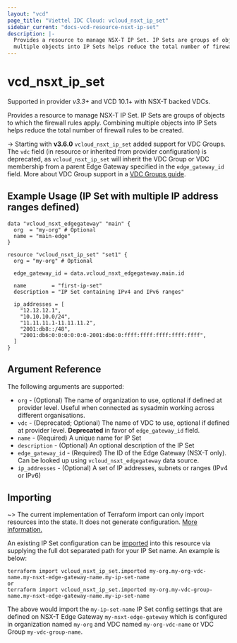 ```yaml
---
layout: "vcd"
page_title: "Viettel IDC Cloud: vcloud_nsxt_ip_set"
sidebar_current: "docs-vcd-resource-nsxt-ip-set"
description: |-
  Provides a resource to manage NSX-T IP Set. IP Sets are groups of objects to which the firewall rules apply. Combining
  multiple objects into IP Sets helps reduce the total number of firewall rules to be created.
---
```


# vcd\_nsxt\_ip\_set

Supported in provider *v3.3+* and VCD 10.1+ with NSX-T backed VDCs.

Provides a resource to manage NSX-T IP Set. IP Sets are groups of objects to which the firewall rules apply. Combining 
multiple objects into IP Sets helps reduce the total number of firewall rules to be created.

-> Starting with **v3.6.0** `vcloud_nsxt_ip_set` added support for VDC Groups.
The `vdc` field (in resource or inherited from provider configuration) is deprecated, as `vcloud_nsxt_ip_set` will
inherit the VDC Group or VDC membership from a parent Edge Gateway specified in the `edge_gateway_id` field.
More about VDC Group support in a [VDC Groups guide](/providers/terraform-viettelidc/vcloud/latest/docs/guides/vdc_groups).

## Example Usage (IP Set with multiple IP address ranges defined)

```hcl
data "vcloud_nsxt_edgegateway" "main" {
  org  = "my-org" # Optional
  name = "main-edge"
}

resource "vcloud_nsxt_ip_set" "set1" {
  org = "my-org" # Optional

  edge_gateway_id = data.vcloud_nsxt_edgegateway.main.id

  name        = "first-ip-set"
  description = "IP Set containing IPv4 and IPv6 ranges"

  ip_addresses = [
    "12.12.12.1",
    "10.10.10.0/24",
    "11.11.11.1-11.11.11.2",
    "2001:db8::/48",
    "2001:db6:0:0:0:0:0:0-2001:db6:0:ffff:ffff:ffff:ffff:ffff",
  ]
}
```

## Argument Reference

The following arguments are supported:

* `org` - (Optional) The name of organization to use, optional if defined at provider level. Useful
  when connected as sysadmin working across different organisations.
* `vdc` - (Deprecated; Optional) The name of VDC to use, optional if defined at provider level. **Deprecated**
  in favor of `edge_gateway_id` field.
* `name` - (Required) A unique name for IP Set
* `description` - (Optional) An optional description of the IP Set
* `edge_gateway_id` - (Required) The ID of the Edge Gateway (NSX-T only). Can be looked up using
  `vcloud_nsxt_edgegateway` data source.
* `ip_addresses` - (Optional) A set of IP addresses, subnets or ranges (IPv4 or IPv6)

## Importing

~> The current implementation of Terraform import can only import resources into the state.
It does not generate configuration. [More information.](https://www.terraform.io/docs/import/)

An existing IP Set configuration can be [imported][docs-import] into this resource
via supplying the full dot separated path for your IP Set name. An example is
below:

[docs-import]: https://www.terraform.io/docs/import/

```
terraform import vcloud_nsxt_ip_set.imported my-org.my-org-vdc-name.my-nsxt-edge-gateway-name.my-ip-set-name
or
terraform import vcloud_nsxt_ip_set.imported my-org.my-vdc-group-name.my-nsxt-edge-gateway-name.my-ip-set-name
```

The above would import the `my-ip-set-name` IP Set config settings that are defined
on NSX-T Edge Gateway `my-nsxt-edge-gateway` which is configured in organization named `my-org` and
VDC named `my-org-vdc-name` or VDC Group `my-vdc-group-name`.
